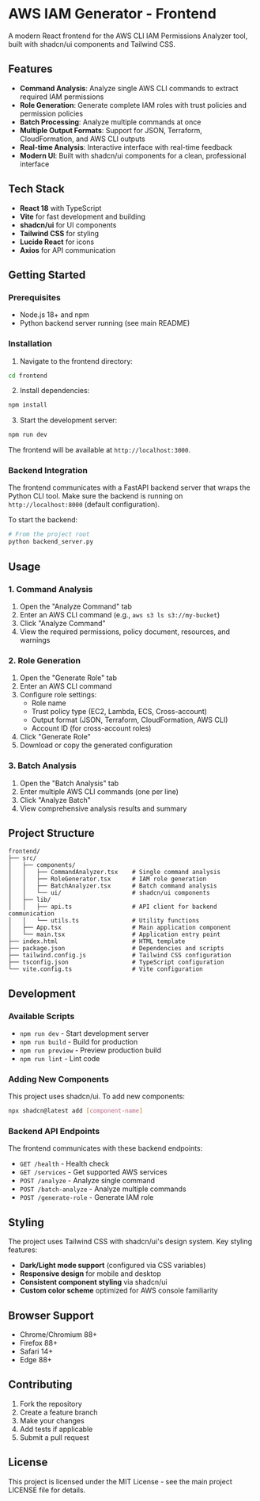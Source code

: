 # AWS IAM Generator - Frontend

A modern React frontend for the AWS CLI IAM Permissions Analyzer tool, built with shadcn/ui components and Tailwind CSS.

## Features

- **Command Analysis**: Analyze single AWS CLI commands to extract required IAM permissions
- **Role Generation**: Generate complete IAM roles with trust policies and permission policies
- **Batch Processing**: Analyze multiple commands at once
- **Multiple Output Formats**: Support for JSON, Terraform, CloudFormation, and AWS CLI outputs
- **Real-time Analysis**: Interactive interface with real-time feedback
- **Modern UI**: Built with shadcn/ui components for a clean, professional interface

## Tech Stack

- **React 18** with TypeScript
- **Vite** for fast development and building
- **shadcn/ui** for UI components
- **Tailwind CSS** for styling
- **Lucide React** for icons
- **Axios** for API communication

## Getting Started

### Prerequisites

- Node.js 18+ and npm
- Python backend server running (see main README)

### Installation

1. Navigate to the frontend directory:
```bash
cd frontend
```

2. Install dependencies:
```bash
npm install
```

3. Start the development server:
```bash
npm run dev
```

The frontend will be available at `http://localhost:3000`.

### Backend Integration

The frontend communicates with a FastAPI backend server that wraps the Python CLI tool. Make sure the backend is running on `http://localhost:8000` (default configuration).

To start the backend:
```bash
# From the project root
python backend_server.py
```

## Usage

### 1. Command Analysis

1. Open the "Analyze Command" tab
2. Enter an AWS CLI command (e.g., `aws s3 ls s3://my-bucket`)
3. Click "Analyze Command"
4. View the required permissions, policy document, resources, and warnings

### 2. Role Generation

1. Open the "Generate Role" tab
2. Enter an AWS CLI command
3. Configure role settings:
   - Role name
   - Trust policy type (EC2, Lambda, ECS, Cross-account)
   - Output format (JSON, Terraform, CloudFormation, AWS CLI)
   - Account ID (for cross-account roles)
4. Click "Generate Role"
5. Download or copy the generated configuration

### 3. Batch Analysis

1. Open the "Batch Analysis" tab
2. Enter multiple AWS CLI commands (one per line)
3. Click "Analyze Batch"
4. View comprehensive analysis results and summary

## Project Structure

```
frontend/
├── src/
│   ├── components/
│   │   ├── CommandAnalyzer.tsx    # Single command analysis
│   │   ├── RoleGenerator.tsx      # IAM role generation
│   │   ├── BatchAnalyzer.tsx      # Batch command analysis
│   │   └── ui/                    # shadcn/ui components
│   ├── lib/
│   │   ├── api.ts                 # API client for backend communication
│   │   └── utils.ts               # Utility functions
│   ├── App.tsx                    # Main application component
│   └── main.tsx                   # Application entry point
├── index.html                     # HTML template
├── package.json                   # Dependencies and scripts
├── tailwind.config.js             # Tailwind CSS configuration
├── tsconfig.json                  # TypeScript configuration
└── vite.config.ts                 # Vite configuration
```

## Development

### Available Scripts

- `npm run dev` - Start development server
- `npm run build` - Build for production
- `npm run preview` - Preview production build
- `npm run lint` - Lint code

### Adding New Components

This project uses shadcn/ui. To add new components:

```bash
npx shadcn@latest add [component-name]
```

### Backend API Endpoints

The frontend communicates with these backend endpoints:

- `GET /health` - Health check
- `GET /services` - Get supported AWS services
- `POST /analyze` - Analyze single command
- `POST /batch-analyze` - Analyze multiple commands
- `POST /generate-role` - Generate IAM role

## Styling

The project uses Tailwind CSS with shadcn/ui's design system. Key styling features:

- **Dark/Light mode support** (configured via CSS variables)
- **Responsive design** for mobile and desktop
- **Consistent component styling** via shadcn/ui
- **Custom color scheme** optimized for AWS console familiarity

## Browser Support

- Chrome/Chromium 88+
- Firefox 88+
- Safari 14+
- Edge 88+

## Contributing

1. Fork the repository
2. Create a feature branch
3. Make your changes
4. Add tests if applicable
5. Submit a pull request

## License

This project is licensed under the MIT License - see the main project LICENSE file for details.
